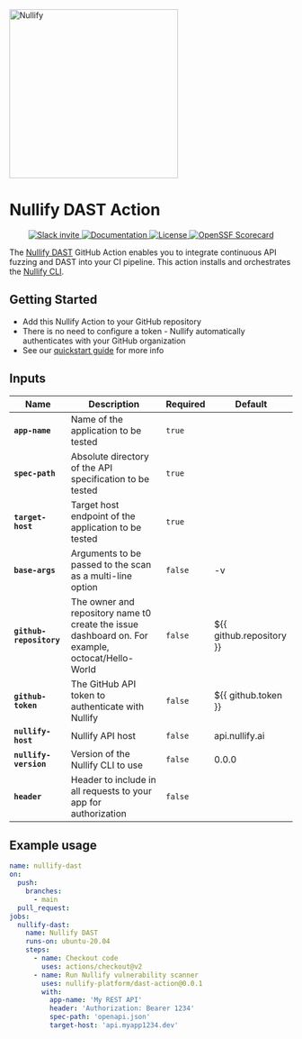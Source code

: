 <a href="https://nullify.ai">
  <img src="https://uploads-ssl.webflow.com/6492db86d53f84f396b6623d/64dad6c12b98dee05eb08088_nullify%20logo.png" alt="Nullify" width="300"/>
</a>

# Nullify DAST Action

<p align="center">
  <a href="https://join.slack.com/t/nullifycommunity/shared_invite/zt-1ve4xgket-PfkFjSDJK_kG8l~OA_GXUg">
      <img src="https://img.shields.io/badge/Slack-10%2B%20members-black" alt="Slack invite" />
  </a>
  <a href="https://docs.nullify.ai/features/api-scanning/cli/">
      <img src="https://img.shields.io/badge/docs-docs.nullify.ai-purple" alt="Documentation" />
  </a>
  <a href="https://opensource.org/licenses/MIT">
      <img src="https://img.shields.io/badge/License-MIT-yellow.svg" alt="License" />
  </a>
  <a href="https://securityscorecards.dev/viewer/?uri=github.com/Nullify-Platform/dast-action">
      <img src="https://api.securityscorecards.dev/projects/github.com/Nullify-Platform/dast-action/badge" alt="OpenSSF Scorecard" />
  </a>
</p>

The [Nullify DAST](https://docs.nullify.ai/features/api-scanning) GitHub Action enables you to integrate continuous API fuzzing and DAST into your CI pipeline. This action installs and orchestrates the [Nullify CLI](https://github.com/Nullify-Platform/cli).

## Getting Started
 * Add this Nullify Action to your GitHub repository
 * There is no need to configure a token - Nullify automatically authenticates with your GitHub organization
 * See our [quickstart guide](https://docs.nullify.ai/features/dynamic-testing) for more info

## Inputs

| Name                    | Description                                                                                      | Required | Default                  |
|-------------------------|--------------------------------------------------------------------------------------------------|----------|--------------------------|
| **`app-name`**          | Name of the application to be tested                                                             | `true`   |                          |
| **`spec-path`**         | Absolute directory of the API specification to be tested                                         | `true`   |                          |
| **`target-host`**       | Target host endpoint of the application to be tested                                             | `true`   |                          |
| **`base-args`**         | Arguments to be passed to the scan as a multi-line option                                        | `false`  | -v                       |
| **`github-repository`** | The owner and repository name t0 create the issue dashboard on. For example, octocat/Hello-World | `false`  | ${{ github.repository }} |
| **`github-token`**      | The GitHub API token to authenticate with Nullify                                                | `false`  | ${{ github.token }}      |
| **`nullify-host`**      | Nullify API host                                                                                 | `false`  | api.nullify.ai           |
| **`nullify-version`**   | Version of the Nullify CLI to use                                                                | `false`  | 0.0.0                    |
| **`header`**            | Header to include in all requests to your app for authorization                                  | `false`  |                          |

## Example usage

```yaml
name: nullify-dast
on:
  push:
    branches:
      - main
  pull_request:
jobs:
  nullify-dast:
    name: Nullify DAST
    runs-on: ubuntu-20.04
    steps:
      - name: Checkout code
        uses: actions/checkout@v2
      - name: Run Nullify vulnerability scanner
        uses: nullify-platform/dast-action@0.0.1
        with:
          app-name: 'My REST API'
          header: 'Authorization: Bearer 1234'
          spec-path: 'openapi.json'
          target-host: 'api.myapp1234.dev'
```
